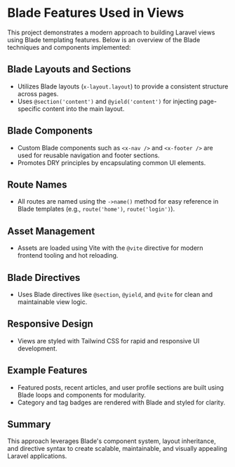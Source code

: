 # Blade Features Used in Views

This project demonstrates a modern approach to building Laravel views using Blade templating features. Below is an overview of the Blade techniques and components implemented:

## Blade Layouts and Sections

-   Utilizes Blade layouts (`x-layout.layout`) to provide a consistent structure across pages.
-   Uses `@section('content')` and `@yield('content')` for injecting page-specific content into the main layout.

## Blade Components

-   Custom Blade components such as `<x-nav />` and `<x-footer />` are used for reusable navigation and footer sections.
-   Promotes DRY principles by encapsulating common UI elements.

## Route Names

-   All routes are named using the `->name()` method for easy reference in Blade templates (e.g., `route('home')`, `route('login')`).

## Asset Management

-   Assets are loaded using Vite with the `@vite` directive for modern frontend tooling and hot reloading.

## Blade Directives

-   Uses Blade directives like `@section`, `@yield`, and `@vite` for clean and maintainable view logic.

## Responsive Design

-   Views are styled with Tailwind CSS for rapid and responsive UI development.

## Example Features

-   Featured posts, recent articles, and user profile sections are built using Blade loops and components for modularity.
-   Category and tag badges are rendered with Blade and styled for clarity.

## Summary

This approach leverages Blade's component system, layout inheritance, and directive syntax to create scalable, maintainable, and visually appealing Laravel applications.
